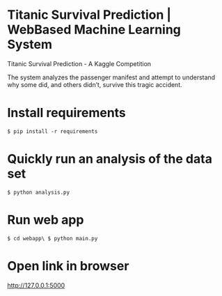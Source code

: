 # Titanic Survival Prediction | WebBased Machine Learning System
Titanic Survival Prediction - A Kaggle Competition

The system analyzes the passenger manifest and attempt to understand why some did, and others didn’t, survive this tragic accident.

# Install requirements
`$ pip install -r requirements`

# Quickly run an analysis of the data set
`$ python analysis.py`

# Run web app
`$ cd webapp\
$ python main.py`

# Open link in browser
http://127.0.0.1:5000

